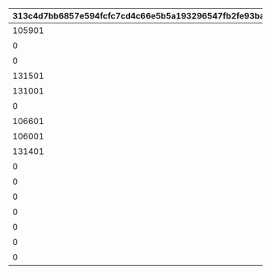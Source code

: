 |313c4d7bb6857e594fcfc7cd4c66e5b5a193296547fb2fe93ba05cfbb53b4069|6b1bd9e909ab0e7b862b07de15234e14a06e958df522a9ece83e1b653d5a7287|27af43a0488900aa446a2f03d7ad97666a76b5f7069a18ced98c75053a0697d4|aef48d953c8921abc0d4a265e4194d4b8dbe9d46e63147e7ac4c643a8cb9d16c|487d3d181d44f60f8feb8e31f7c083af0187bc2dec825300ee45323b4484b57a|1740d2d9e3dc034af5c23bf8840fd1ebb44ef55beaaf9593a2d3a36519844361|9d73a0d97f70466bbb60668e389b9a427236a3fec029d560634c2dc928d5c8e3|e5dd5d9c0b6e4dfcb3a6df9f9c3ddd531e6ea60677abb89fe5fc8c5ad2158da6|604f8d6d3454c1f526b696310cb6b97396a69be5d48154f72f2a89708f68d93e|6433a9f3c5f5e12f230f6c6c2089f7bdef44da286c1e4655e85fd9a2e1264404|d142abd1a2a81bc21bda6494a4a1f9e1c988a15bf682926548489597eaa756c2|9c156f5bafd4d6019df6ad20b613ed8294cc8211a01b10b78160490d2bef01f8|
| --- | --- | --- | --- | --- | --- | --- | --- | --- | --- | --- | --- |
|105901|10146|106001|1|1|5146061|グランハニーコースター1|105801|2024/05/31 12:00:00|20|8|91002|
|0|10146|0|1|1|5146062|グランハニーコースター2|100901|2024/06/01 12:00:00|20|8|91002|
|0|10146|0|1|1|5146063|グランハニーコースター3|106601|2024/06/03 12:00:00|20|8|91002|
|131501|10146|0|1|2|5146064|ぷかぷかフラワー観覧車1|105801|2024/06/01 12:00:00|20|8|91002|
|131001|10146|0|1|2|5146065|ぷかぷかフラワー観覧車2|130901|2024/06/03 12:00:00|20|8|91002|
|0|10146|0|1|2|5146066|ぷかぷかフラワー観覧車3|104001|2024/06/02 12:00:00|20|8|91002|
|106601|10146|0|1|3|5146067|ベリーシュガリーコーヒーカップ1|106501|2024/05/31 12:00:00|20|8|91002|
|106001|10146|0|1|3|5146068|ベリーシュガリーコーヒーカップ2|105801|2024/06/02 12:00:00|20|8|91002|
|131401|10146|0|1|3|5146069|ベリーシュガリーコーヒーカップ3|131301|2024/06/01 12:00:00|20|8|91002|
|0|10146|0|1|4|5146070|ダイブ・トゥ・ザ・３Dワールド1|102101|2024/06/02 12:00:00|20|8|91002|
|0|10146|0|1|4|5146071|ダイブ・トゥ・ザ・３Dワールド2|130901|2024/05/31 12:00:00|20|8|91002|
|0|10146|0|2|0|5146072|キャスト紹介：バロメッツ|0|2024/05/31 12:00:00|20|8|91002|
|0|10146|0|2|0|5146073|キャスト紹介：チュウジ＆チュウザ|0|2024/05/31 12:00:00|20|8|91002|
|0|10146|0|2|0|5146074|キャスト紹介：トイキング|0|2024/05/31 12:00:00|20|8|91002|
|0|10146|0|2|0|5146075|キャスト紹介：招き猫|0|2024/05/31 12:00:00|20|8|91002|
|0|10146|0|3|0|5146901|魔物のパレード|0|2024/05/31 12:00:00|1|15|11001313|